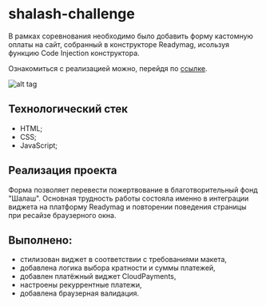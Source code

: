 # shalash-challenge

В рамках соревнования необходимо было добавить форму кастомную оплаты на сайт, собранный в конструкторе Readymag, исользуя функцию Code Injection конструктора.

Ознакомиться с реализацией можно, перейдя по [ссылке](https://shalash.academy/).

![alt tag](https://sun9-75.userapi.com/impg/XxSLqLtJvxl8a-eVpUeAhIs3lTAxUXvGZlMF_A/xNHBJB5f5b8.jpg?size=1280x821&quality=96&sign=a3bbd594c60346801f56826d26037633 "Благотворительный фонд Шалаш")

## Технологический стек

* HTML;
* CSS;
* JavaScript;

## Реализация проекта
Форма позволяет перевести пожертвование в благотворительный фонд "Шалаш".
Основная трудность работы состояла именно в интеграции виджета на платформу Readymag и повторении поведения страницы при ресайзе браузерного окна.

## Выполнено:
* стилизован виджет в соответствии с требованиями макета,
* добавлена логика выбора кратности и суммы платежей,
* добавлен платёжный виджет CloudPayments,
* настроены рекуррентные платежи,
* добавлена браузерная валидация.
